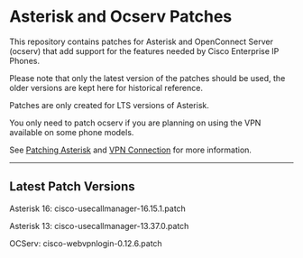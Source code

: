 # Asterisk and Ocserv Patches

This repository contains patches for Asterisk and OpenConnect Server
(ocserv) that add support for the features needed by Cisco Enterprise
IP Phones.

Please note that only the latest version of the patches should be used,
the older versions are kept here for historical reference.

Patches are only created for LTS versions of Asterisk.

You only need to patch ocserv if you are planning on using the VPN
available on some phone models.

See [Patching Asterisk](http://usecallmanager.nz/patching-asterisk.html)
and [VPN Connection](http://usecallmanager.nz/vpn-group.html) for more
information.

---

## Latest Patch Versions

Asterisk 16: cisco-usecallmanager-16.15.1.patch

Asterisk 13: cisco-usecallmanager-13.37.0.patch

OCServ: cisco-webvpnlogin-0.12.6.patch
